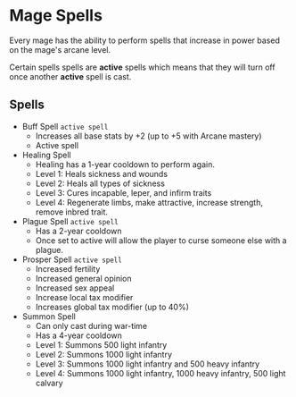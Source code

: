 # Mage Spells

Every mage has the ability to perform spells that increase in power based on the
mage's arcane level.

Certain spells spells are **active** spells which means that they will turn off
once another **active** spell is cast.

## Spells

- Buff Spell ```active spell```
    - Increases all base stats by +2 (up to +5 with Arcane mastery)
    - Active spell
- Healing Spell
    - Healing has a 1-year cooldown to perform again.
    - Level 1: Heals sickness and wounds
    - Level 2: Heals all types of sickness
    - Level 3: Cures incapable, leper, and infirm traits
    - Level 4: Regenerate limbs, make attractive, increase strength, remove inbred trait.
- Plague Spell ```active spell```
    - Has a 2-year cooldown
    - Once set to active will allow the player to curse someone else with
      a plague.
- Prosper Spell ```active spell```
    - Increased fertility
    - Increased general opinion
    - Increased sex appeal
    - Increase local tax modifier
    - Increases global tax modifier (up to 40%)
- Summon Spell
    - Can only cast during war-time
    - Has a 4-year cooldown
    - Level 1: Summons 500 light infantry
    - Level 2: Summons 1000 light infantry
    - Level 3: Summons 1000 light infantry and 500 heavy infantry
    - Level 4: Summons 1000 light infantry, 1000 heavy infantry, 500 light calvary
